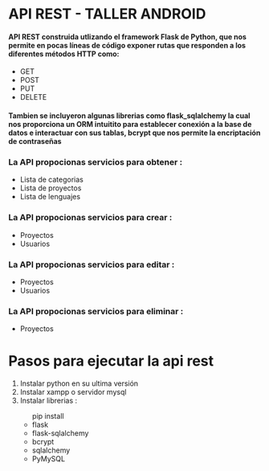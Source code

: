 <h1>API REST - TALLER ANDROID</h1>

<h4>API REST construida utlizando el framework Flask de Python, que nos permite en pocas líneas de código exponer rutas que responden a los diferentes métodos HTTP como:</h4>
<ul>
  <li>GET</li>
  <li>POST</li>
  <li>PUT</li>
  <li>DELETE</li>
</ul>

<H4>Tambien se incluyeron algunas librerias como flask_sqlalchemy la cual nos proporciona un ORM intuitito para establecer conexión a la base de datos e interactuar con sus tablas,
 bcrypt que nos permite la encriptación de contraseñas</H4>
 
 <h3>La API propocionas servicios para obtener :</h3>
 <ul>
  <li>Lista de categorias</li>
  <li>Lista de proyectos</li>
  <li>Lista de lenguajes</li>
 </ul>
 
 <h3>La API propocionas servicios para crear :</h3>
 <ul>
  <li>Proyectos</li>
  <li>Usuarios</li>
 </ul>
 
 <h3>La API propocionas servicios para editar :</h3>
 <ul>
  <li>Proyectos</li>
  <li>Usuarios</li>
 </ul>
 
 <h3>La API propocionas servicios para eliminar :</h3>
 <ul>
  <li>Proyectos</li>
 </ul>
 
 <h1>Pasos para ejecutar la api rest</h1>
 <ol>
  <li>Instalar python en su ultima versión</li>
  <li>Instalar xampp o servidor mysql</li>
  <li>Instalar librerias : </li>
  <ul>
    pip install
    <li>flask</li>
    <li>flask-sqlalchemy</li>
    <li>bcrypt</li>
    <li>sqlalchemy</li>
    <li>PyMySQL</li>
  </ul>
  </ol>
